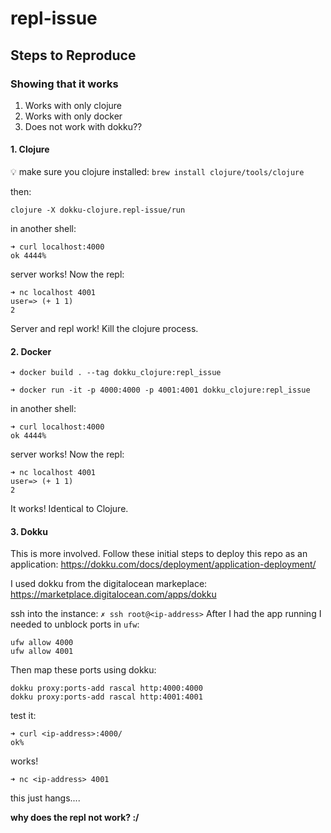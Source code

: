 # repl-issue

## Steps to Reproduce

### Showing that it works

1. Works with only clojure
2. Works with only docker
3. Does not work with dokku??

#### 1. Clojure

💡 make sure you clojure installed: `brew install clojure/tools/clojure`

then:

```shell
clojure -X dokku-clojure.repl-issue/run
```

in another shell:

```shell
➜ curl localhost:4000
ok 4444%             
```

server works! Now the repl:

```shell
➜ nc localhost 4001
user=> (+ 1 1)
2
```
Server and repl work! Kill the clojure process.

#### 2. Docker

```shell
➜ docker build . --tag dokku_clojure:repl_issue
```
```shell
➜ docker run -it -p 4000:4000 -p 4001:4001 dokku_clojure:repl_issue
```

in another shell:

```shell
➜ curl localhost:4000
ok 4444%             
```

server works! Now the repl:

```shell
➜ nc localhost 4001
user=> (+ 1 1)
2
```

It works! Identical to Clojure.

#### 3. Dokku

This is more involved. Follow these initial steps to deploy this repo
as an application: https://dokku.com/docs/deployment/application-deployment/

I used dokku from the digitalocean markeplace: https://marketplace.digitalocean.com/apps/dokku

ssh into the instance: `✗ ssh root@<ip-address>`
After I had the app running I needed to unblock ports in `ufw`:

```shell
ufw allow 4000
ufw allow 4001
```

Then map these ports using dokku:

```shell
dokku proxy:ports-add rascal http:4000:4000
dokku proxy:ports-add rascal http:4001:4001
```

test it:

```shell
➜ curl <ip-address>:4000/ 
ok%                
```

works!

```shell
➜ nc <ip-address> 4001
```

this just hangs.... 

**why does the repl not work? :/**
